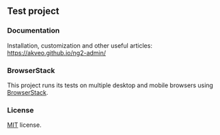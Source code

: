 ## Test project

### Documentation
Installation, customization and other useful articles: https://akveo.github.io/ng2-admin/

### BrowserStack
This project runs its tests on multiple desktop and mobile browsers using [BrowserStack](http://www.browserstack.com).

### License
[MIT](LICENSE.txt) license.